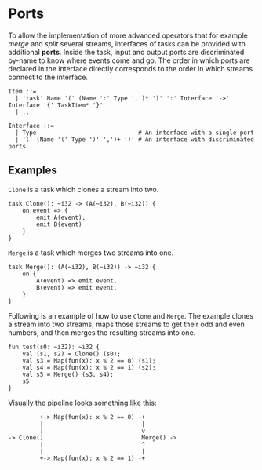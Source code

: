# Ports

To allow the implementation of more advanced operators that for example *merge* and *split* several streams, interfaces of tasks can be provided with additional **ports**. Inside the task, input and output ports are discriminated by-name to know where events come and go. The order in which ports are declared in the interface directly corresponds to the order in which streams connect to the interface.

```text
Item ::=
  | 'task' Name '(' (Name ':' Type ',')* ')' ':' Interface '->' Interface '{' TaskItem* '}'
  | ..

Interface ::=
  | Type                             # An interface with a single port
  | '(' (Name '(' Type ')' ',')+ ')' # An interface with discriminated ports
```

## Examples

`Clone` is a task which clones a stream into two.

```text
task Clone(): ~i32 -> (A(~i32), B(~i32)) {
    on event => {
        emit A(event);
        emit B(event)
    }
}
```

`Merge` is a task which merges two streams into one.

```text
task Merge(): (A(~i32), B(~i32)) -> ~i32 {
    on {
        A(event) => emit event,
        B(event) => emit event,
    }
}
```

Following is an example of how to use `Clone` and `Merge`. The example clones a stream into two streams, maps those streams to get their odd and even numbers, and then merges the resulting streams into one.

```text
fun test(s0: ~i32): ~i32 {
    val (s1, s2) = Clone() (s0);
    val s3 = Map(fun(x): x % 2 == 0) (s1);
    val s4 = Map(fun(x): x % 2 == 1) (s2);
    val s5 = Merge() (s3, s4);
    s5
}
```

Visually the pipeline looks something like this:

```text
         +-> Map(fun(x): x % 2 == 0) -+
         |                            |
         |                            v
-> Clone()                            Merge() ->
         |                            ^
         |                            |
         +-> Map(fun(x): x % 2 == 1) -+
```
